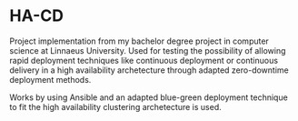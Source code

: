 # HA-CD
Project implementation from my bachelor degree project in computer science at Linnaeus University. Used for testing the possibility of allowing rapid deployment techniques like continuous deployment or continuous delivery in a high availability archetecture through adapted zero-downtime deployment methods.

Works by using Ansible and an adapted blue-green deployment technique to fit the high availability clustering archetecture is used.
